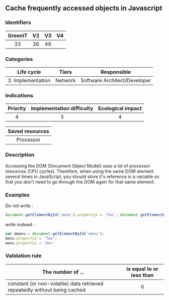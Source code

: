 ## Cache frequently accessed objects in Javascript

### Identifiers

| GreenIT | V2  | V3  |  V4  |
|:-------:|:---:|:---:|:----:|
|   33    | 36  | 49  |      |

### Categories

|    Life cycle     |  Tiers  |         Responsible          |
|:-----------------:|:-------:|:----------------------------:|
| 3. Implementation | Network | Software Architect/Developer |

### Indications

|      Priority      | Implementation difficulty  |   Ecological impact    |
|:------------------:|:--------------------------:|:----------------------:|
|         4          |             3              |           4            |

|                      Saved resources                      |
|:---------------------------------------------------------:|
|                         Processor                         |

### Description

Accessing the DOM (Document Object Model) uses a lot of processor resources (CPU cycles). 
Therefore, when using the same DOM element several times in JavaScript, you should store it's reference in a variable so that you don't need to go through the DOM again for that same element.

### Examples

Do not write :
```javascript
document.getElementById('menu').property1 = 'foo'; document.getElementById('menu').property2 = 'bar';
```

write instead :
```javascript
var mmenu = document.getElementById('menu');
menu.property1 = 'foo';
menu.property2 = 'bar'
```

### Validation rule

| The number of ...                                                         | is equal to or less than |  
|---------------------------------------------------------------------------|:------------------------:|
| constant (or non-volatile) data retrieved repeatedly without being cached |             0            |
